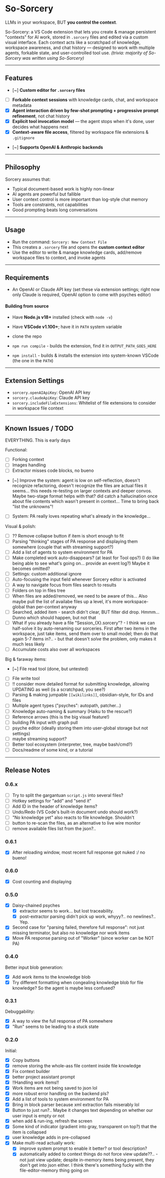 # So-Sorcery
LLMs in your workspace, BUT **you control the context**.

So-Sorcery: a VS Code extension that lets you create & manage persistent "contexts" for AI work, stored in `.sorcery` files and edited via a custom visual interface. Each context acts like a scratchpad of knowledge, workspace awareness, and chat history — designed to work with multiple agents, forkable state, and user-controlled tool use.
_(trivia: majority of So-Sorcery was written using So-Sorcery)_

---

## Features

- [~] **Custom editor for `.sorcery` files**
- [ ] **Forkable context sessions** with knowledge cards, chat, and workspace metadata
- [x] **Agent interaction driven by few-shot prompting + progressive prompt refinement**, not chat history
- [x] **Explicit tool invocation model** — the agent stops when it's done, user decides what happens next
- [x] **Context-aware file access**, filtered by workspace file extensions & `.gitignore`
- [~] **Supports OpenAI & Anthropic backends**

---

## Philosophy

Sorcery assumes that:
- Typical document-based work is highly non-linear
- AI agents are powerful but fallible
- User context control is more important than log-style chat memory
- Tools are constraints, not capabilities
- Good prompting beats long conversations

---

## Usage

- Run the command: `Sorcery: New Context File`
- This creates a `.sorcery` file and opens the **custom context editor**
- Use the editor to write & manage knowledge cards, add/remove workspace files to context, and invoke agents

---

## Requirements

- An OpenAI or Claude API key (set these via extension settings; right now only Claude is required, OpenAI option to come with psyches editor)

#### Building from source
- Have **Node.js v18+** installed (check with `node -v`)
- Have **VSCode v1.100+**; have it in `PATH` system variable

- clone the repo
- `npm run compile` - builds the extension, find it in `OUTPUT_PATH_GOES_HERE`
- `npm install` - builds & installs the extension into system-known VSCode (the one in the `PATH`)

---

## Extension Settings

- `sorcery.openAIApiKey`: OpenAI API key
- `sorcery.claudeApiKey`: Claude API key
- `sorcery.includeFileExtensions`: Whitelist of file extensions to consider in workspace file context

---

## Known Issues / TODO

EVERYTHING. This is early days

Functional:
- [ ] Forking context
- [ ] Images handling
- [ ] Extractor misses code blocks, no bueno
- [~] Improve the system: agent is low on self-reflection, doesn't recognize refactoring, doesn't recognize the files are actual files it seems...
    this needs re-testing on larger contexts and deeper convos. Maybe two-stage format helps with that?
    did catch a hallucination once about file contents which wasn't present in context... Time to bring back "list the unknowns"!
- [ ] System: PA really loves repeating what's already in the knowledge...

Visual & polish:
- [ ] ?? Remove collapse button if item is short enough to fit
- [ ] Parsing "thinking" stages of PA response and displaying them somewhere (couple that with streaming support?)
- [ ] Add a list of agents to system environment for PA
- [ ] Make completed work auto-disappears? (at least for Tool ops?) (I do like being able to see what's going on... provide an event log?) Maybe it becomes omitted?
- [ ] Settings: custom additional ignore
- [ ] Auto-focusing the input field whenever Sorcery editor is activated
- [ ] A way to navigate focus from files search to results
- [ ] Folders on top in files tree
- [ ] When files are added/removed, we need to be aware of this... Also maybe pull the list of availabe files up a level, it's more workspace-global than per-context anyway
- [ ] Searched, added item - search didn't clear, BUT filter did drop. Hmmm... Dunno which should happen, but not that
- [ ] What if you already have a file "Session_{X}.sorcery"?
        - I think we can half-solve it by auto-renaming our sorceries. First after two items in the workspace, just take items, send them over to small model; then do that again 5-7 items in?..
        - but that doesn't _solve_ the problem, only makes it much less likely
- [ ] Accumulate costs also over all workspaces

Big & faraway items:
- [~] File read tool (done, but untested)
- [ ] File write tool
- [ ] !! consider more detailed format for submitting knowledge, allowing UPDATING as well (is a scratchpad, you see?)
- [ ] Parsing & making jumpable `[[wikilinks]]`, obsidian-style, for IDs and files
- [ ] Multiple agent types ("psyches": autopath, patcher...)
- [ ] Knowledge auto-naming & summary (Haiku to the rescue?)
- [ ] Reference arrows (this is the big visual feature!)
- [ ] building PA input with graph pull
- [ ] psyche editor (ideally storing them into user-global storage but not settings)
- [ ] maybe streaming support?
- [ ] Better tool ecosystem (interpreter, tree, maybe bash/cmd?)
- [ ] Docs/readme of some kind, or a tutorial

---

## Release Notes

### 0.6.x

- [ ] Try to split the gargantuan `script.js` into several files?
- [ ] Hotkey settings for "add" and "send it"
- [ ] Add ID in the header of knowledge items?
- [ ] Undo/Redo (VS Code's built-in document undo should work?)
- [ ] "No knowledge yet" also reacts to file knowledge. Shouldn't
- [ ] button to re-scan the files, as an alternative to live wire monitor
- [ ] remove available files list from the json?..

### 0.6.1

- [x] After reloading window, most recent full response got nuked :/ no bueno!

### 0.6.0

- [x] Cost counting and displaying

### 0.5.0

- [x] Daisy-chained psyches
    - [x] extractor seems to work... but lost traceability.
    - [x] post-extractor parsing didn't pick up work, whyyy?.. no newlines?.. Yep.
- [x] Second case for "parsing failed, therefore full response": not just missing terminator, but also no knowledge nor work items
- [x] Move PA response parsing out of "Worker" (since worker can be NOT PA)

### 0.4.0

Better input blob generation:

- [x] Add work items to the knowledge blob
- [x] Try different formatting when congealing knowledge blob for file knowledge? So the agent is maybe less confused?

### 0.3.1

Debuggability:

- [x] A way to view the full response of PA somewhere
- [x] "Run" seems to be leading to a stuck state

### 0.2.0

Initial:

- [x] Copy buttons
- [x] remove storing the whole-ass file content inside file knowledge
- [x] Fix context builder
- [x] better project assistant prompt
- [x] !!Handling work items!!
- [x] Work items are not being saved to json lol
- [x] more robust error handling on the backend pls?
- [x] Add a list of tools to system environment for PA
- [x] Bring in block parser because xml extraction fails miserably lol
- [x] Button to just run?.. Maybe it changes text depending on whether our user input is empty or not
- [x] when add & run-ing, refresh the screen
- [x] Some kind of indicator (gradient into gray, transparent on top?) that the item is collapsed
- [x] user knowledge adds in pre-collapsed
- [x] Make multi-read actually work:
    - [x] improve system prompt to enable it better? or tool description?
    - [x] automatically added to context things do not force view update??..
            - not just view update; despite in-memory items being present, they don't get into json either. I think there's something fucky with the file-editor-memory thing going on
